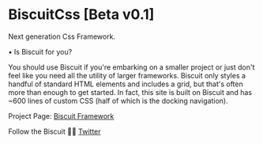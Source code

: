 # BiscuitCss [Beta v0.1]
Next generation Css Framework. 

• Is Biscuit for you?

You should use Biscuit if you're embarking on a smaller project or just don't feel like you need all the utility of larger frameworks. Biscuit only styles a handful of standard HTML elements and includes a grid, but that's often more than enough to get started. In fact, this site is built on Biscuit and has ~600 lines of custom CSS (half of which is the docking navigation).

Project Page: 
<a href="http://biscuitcss.glitch.me" target="_blank">Biscuit Framework</a>

Follow the Biscuit 💛🤗
<a href="http://twitter.com/biscuitcss" target="_blank">Twitter</a>
